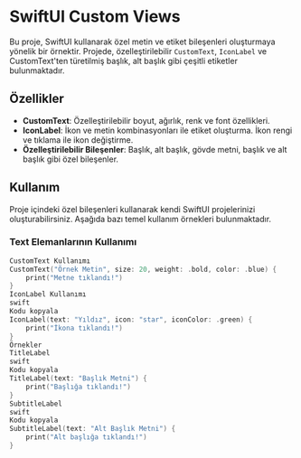 # SwiftUI Custom Views

Bu proje, SwiftUI kullanarak özel metin ve etiket bileşenleri oluşturmaya yönelik bir örnektir.
Projede, özelleştirilebilir `CustomText`, `IconLabel` ve CustomText'ten türetilmiş başlık, alt başlık gibi çeşitli etiketler bulunmaktadır.

## Özellikler

- **CustomText**: Özelleştirilebilir boyut, ağırlık, renk ve font özellikleri.
- **IconLabel**: İkon ve metin kombinasyonları ile etiket oluşturma. İkon rengi ve tıklama ile ikon değiştirme.
- **Özelleştirilebilir Bileşenler**: Başlık, alt başlık, gövde metni, başlık ve alt başlık gibi özel bileşenler.

## Kullanım

Proje içindeki özel bileşenleri kullanarak kendi SwiftUI projelerinizi oluşturabilirsiniz. Aşağıda bazı temel kullanım örnekleri bulunmaktadır.

### Text Elemanlarının Kullanımı

```swift
CustomText Kullanımı
CustomText("Örnek Metin", size: 20, weight: .bold, color: .blue) {
    print("Metne tıklandı!")
}
IconLabel Kullanımı
swift
Kodu kopyala
IconLabel(text: "Yıldız", icon: "star", iconColor: .green) {
    print("İkona tıklandı!")
}
Örnekler
TitleLabel
swift
Kodu kopyala
TitleLabel(text: "Başlık Metni") {
    print("Başlığa tıklandı!")
}
SubtitleLabel
swift
Kodu kopyala
SubtitleLabel(text: "Alt Başlık Metni") {
    print("Alt başlığa tıklandı!")
}
